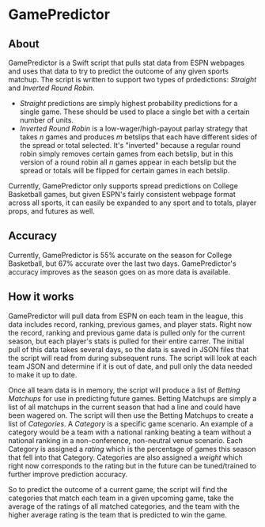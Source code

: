 # GamePredictor

## About

GamePredictor is a Swift script that pulls stat data from ESPN webpages and uses that data to try to predict the outcome of any given sports matchup. The script is written to support two types of prdedictions: *Straight* and *Inverted Round Robin*. 

- *Straight* predictions are simply highest probability predictions for a single game. These should be used to place a single bet with a certain number of units.
- *Inverted Round Robin* is a low-wager/high-payout parlay strategy that takes _n_ games and produces _m_ betslips that each have different sides of the spread or total selected. It's "inverted" because a regular round robin simply removes certain games from each betslip, but in this version of a round robin all _n_ games appear in each betslip but the spread or totals will be flipped for certain games in each betslip.

Currently, GamePredictor only supports spread predictions on College Basketball games, but given ESPN's fairly consistent webpage format across all sports, it can easily be expanded to any sport and to totals, player props, and futures as well.

## Accuracy

Currently, GamePredictor is 55% accurate on the season for College Basketball, but 67% accurate over the last two days. GamePredictor's accuracy improves as the season goes on as more data is available.

## How it works 

GamePredictor will pull data from ESPN on each team in the league, this data includes record, ranking, previous games, and player stats. Right now the record, ranking and previous game data is pulled only for the current season, but each player's stats is pulled for their entire carrer. The initial pull of this data takes several days, so the data is saved in JSON files that the script will read from during subsequent runs. The script will look at each team JSON and determine if it is out of date, and pull only the data needed to make it up to date. 

Once all team data is in memory, the script will produce a list of *Betting Matchups* for use in predicting future games. Betting Matchups are simply a list of all matchups in the current season that had a line and could have been wagered on. The script will then use the Betting Matchups to create a list of *Categories*. A *Category* is a specific game scenario. An example of a category would be a team with a national ranking beating a team without a national ranking in a non-conference, non-neutral venue scenario. Each Category is assigned a _rating_ which is the percentage of games this season that fell into that Category. Categories are also assigned a _weight_ which right now corresponds to the rating but in the future can be tuned/trained to further improve prediction accuracy. 

So to predict the outcome of a current game, the script will find the categories that match each team in a given upcoming game, take the average of the ratings of all matched categories, and the team with the higher average rating is the team that is predicted to win the game.